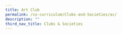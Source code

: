 ```yaml
---
title: Art Club
permalink: /co-curriculum/Clubs-and-Societies/ac/
description: ""
third_nav_title: Clubs & Societies
---
```

